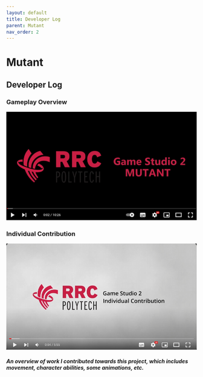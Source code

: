 ```yaml
---
layout: default
title: Developer Log
parent: Mutant
nav_order: 2
---
```


# Mutant
## Developer Log

### Gameplay Overview
[![Gameplay Overview](./pictures/GameplayOverview.png)](https://youtu.be/XycwQQxSrHc)

### Individual Contribution
[![Individual](./pictures/IndividualContribution.png)](https://youtu.be/NqtlybEwOhc)
#### *An overview of work I contributed towards this project, which includes movement, character abilities, some animations, etc.*

